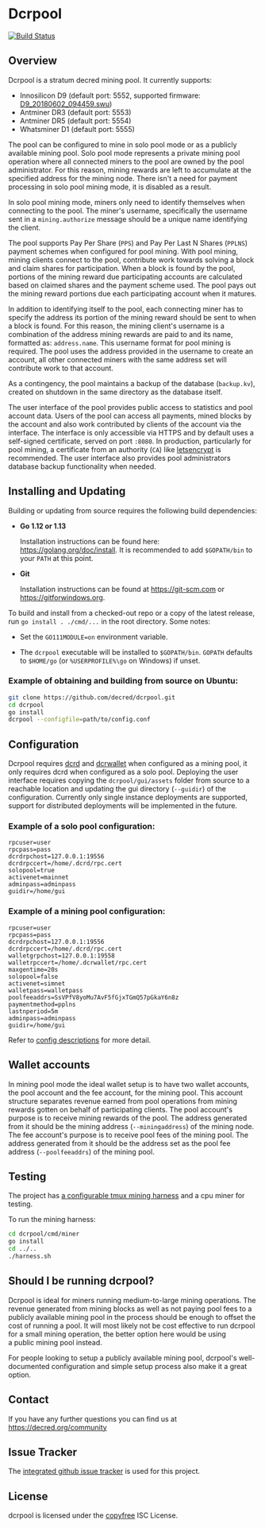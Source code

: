 # Dcrpool 

[![Build Status](https://github.com/decred/dcrpool/workflows/Build%20and%20Test/badge.svg)](https://github.com/decred/dcrpool/actions)


## Overview

Dcrpool is a stratum decred mining pool. It currently supports:

* Innosilicon D9 (default port: 5552, supported firmware: [D9_20180602_094459.swu](https://drive.google.com/open?id=1wofB_OUDkB2gxz_IS7wM8Br6ogKdYDmY))
* Antminer DR3 (default port: 5553)
* Antminer DR5 (default port: 5554)
* Whatsminer D1 (default port: 5555)

The pool can be configured to mine in solo pool mode or as a publicly available 
mining pool.  Solo pool mode represents a private mining pool operation where 
all connected miners to the pool are owned by the pool administrator.  For this 
reason, mining rewards are left to accumulate at the specified address for the 
mining node. There isn't a need for payment processing in solo pool mining mode, 
it is disabled as a result. 

In solo pool mining mode, miners only need to identify themselves when 
connecting to the pool. The miner's username, specifically the username sent 
in a `mining.authorize` message should be a unique name identifying the client.

The pool supports Pay Per Share (`PPS`) and Pay Per Last N Shares (`PPLNS`) 
payment schemes when configured for pool mining. With pool mining, mining 
clients connect to the pool, contribute work towards solving a block and 
claim shares for participation. When a block is found by the pool, portions of 
the mining reward due participating accounts are calculated based on claimed 
shares and the payment scheme used. The pool pays out the mining reward 
portions due each participating account when it matures.

In addition to identifying itself to the pool, each connecting miner has to 
specify the address its portion of the mining reward should be sent to when a 
block is found. For this reason, the mining client's username is a combination 
of the address mining rewards are paid to and its name, formatted as: 
`address.name`. This username format for pool mining is required. The pool uses 
the address provided in the username to create an account, all other connected 
miners with the same address set will contribute work to that account.  

As a contingency, the pool maintains a backup of the database (`backup.kv`), 
created on shutdown in the same directory as the database itself.

The user interface of the pool provides public access to statistics and pool 
account data. Users of the pool can access all payments, mined blocks by the 
account and also work contributed by clients of the account via the interface. 
The interface is only accessible via HTTPS and by default uses a self-signed 
certificate, served on port `:8080`. In production, particularly for pool 
mining, a certificate from an authority (`CA`) like 
[letsencrypt](https://letsencrypt.org/) is recommended. The user interface also 
provides pool administrators database backup functionality when needed. 

## Installing and Updating

Building or updating from source requires the following build dependencies:

- **Go 1.12 or 1.13**

  Installation instructions can be found here: https://golang.org/doc/install.
  It is recommended to add `$GOPATH/bin` to your `PATH` at this point.

- **Git**

  Installation instructions can be found at https://git-scm.com or
  https://gitforwindows.org.

To build and install from a checked-out repo or a copy of the latest release, 
run `go install . ./cmd/...` in the root directory.  Some notes:

* Set the `GO111MODULE=on` environment variable.

* The `dcrpool` executable will be installed to `$GOPATH/bin`.  `GOPATH`
  defaults to `$HOME/go` (or `%USERPROFILE%\go` on Windows) if unset.


### Example of obtaining and building from source on Ubuntu:

```sh
git clone https://github.com/decred/dcrpool.git
cd dcrpool 
go install 
dcrpool --configfile=path/to/config.conf 
```

## Configuration

Dcrpool requires [dcrd](https://https://github.com/decred/dcrd) and [dcrwallet](https://https://github.com/decred/dcrwallet) when configured as a mining pool, it only requires dcrd when configured as a solo pool. 
Deploying the user interface requires copying the `dcrpool/gui/assets` folder from 
source to a reachable location and updating the gui directory (`--guidir`) of 
the configuration. Currently only single instance deployments are supported, 
support for distributed deployments will be implemented in the future.

### Example of a solo pool configuration:

```
rpcuser=user
rpcpass=pass
dcrdrpchost=127.0.0.1:19556
dcrdrpccert=/home/.dcrd/rpc.cert
solopool=true
activenet=mainnet
adminpass=adminpass
guidir=/home/gui
```

### Example of a mining pool configuration:

```
rpcuser=user
rpcpass=pass
dcrdrpchost=127.0.0.1:19556
dcrdrpccert=/home/.dcrd/rpc.cert
walletgrpchost=127.0.0.1:19558
walletrpccert=/home/.dcrwallet/rpc.cert
maxgentime=20s
solopool=false
activenet=simnet
walletpass=walletpass
poolfeeaddrs=SsVPfV8yoMu7AvF5fGjxTGmQ57pGkaY6n8z
paymentmethod=pplns
lastnperiod=5m
adminpass=adminpass
guidir=/home/gui
```

Refer to [config descriptions](config.go) for more detail.

## Wallet accounts

In mining pool mode the ideal wallet setup is to have two wallet accounts, 
the pool account and the fee account, for the mining pool. This account structure 
separates revenue earned from pool operations from mining rewards gotten on 
behalf of participating clients. The pool account's purpose is to receive 
mining rewards of the pool. The address generated from it should be the mining 
address (`--miningaddress`) of the mining node. The fee account's purpose is to 
receive pool fees of the mining pool. The address generated from it should be 
the address set as the pool fee address (`--poolfeeaddrs`) of the mining pool.

## Testing

The project has [a configurable tmux mining harness](harness.sh) and a cpu 
miner for testing. 

To run the mining harness:  

```sh
cd dcrpool/cmd/miner 
go install
cd ../..
./harness.sh 
```

## Should I be running dcrpool?

Dcrpool is ideal for miners running medium-to-large mining operations. The 
revenue generated from mining blocks as well as not paying pool fees to a 
publicly available mining pool in the process should be enough to offset 
the cost of running a pool. It will most likely not be cost effective to run dcrpool for a small mining operation, the better option here would be using  
a public mining pool instead. 

For people looking to setup a publicly available mining pool, dcrpool's well-documented configuration and simple setup process also make it
 a great option.

## Contact

If you have any further questions you can find us at https://decred.org/community

## Issue Tracker

The [integrated github issue tracker](https://github.com/decred/dcrpool/issues)
is used for this project.

## License

dcrpool is licensed under the [copyfree](http://copyfree.org) ISC License.
